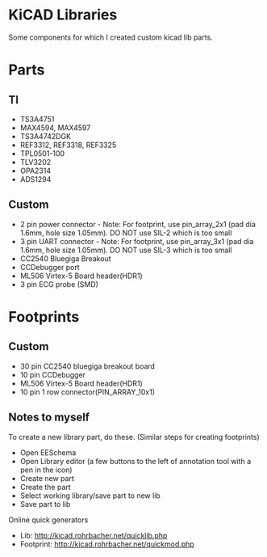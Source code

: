 KiCAD Libraries
===============

Some components for which I created custom kicad lib parts.

Parts
=====

TI
--

- TS3A4751
- MAX4594, MAX4597
- TS3A4742DGK
- REF3312, REF3318, REF3325
- TPL0501-100
- TLV3202
- OPA2314
- ADS1294

Custom
------

- 2 pin power connector - Note: For footprint, use pin_array_2x1 (pad dia 1.6mm, hole size 1.05mm). DO NOT use SIL-2 which is too small
- 3 pin UART connector - Note: For footprint, use pin_array_3x1 (pad dia 1.6mm, hole size 1.05mm). DO NOT use SIL-3 which is too small
- CC2540 Bluegiga Breakout
- CCDebugger port
- ML506 Virtex-5 Board header(HDR1)
- 3 pin ECG probe (SMD)

Footprints
==========

Custom
-------

- 30 pin CC2540 bluegiga breakout board
- 10 pin CCDebugger
- ML506 Virtex-5 Board header(HDR1)
- 10 pin 1 row connector(PIN_ARRAY_10x1)

Notes to myself
--------------

To create a new library part, do these. (Similar steps for creating footprints)

- Open EESchema
- Open Library editor (a few buttons to the left of annotation tool with a pen in the icon)
- Create new part
- Create the part
- Select working library/save part to new lib
- Save part to lib

Online quick generators

- Lib: http://kicad.rohrbacher.net/quicklib.php
- Footprint: http://kicad.rohrbacher.net/quickmod.php

